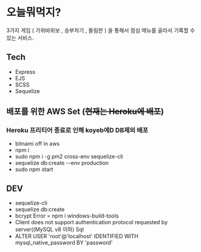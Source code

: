 # 오늘뭐먹지? 

3가지 게임 ( 가위바위보 , 승부차기 , 돌림판 ) 을 통해서 점심 메뉴를 골라서 기록할 수 있는 서비스.


## Tech

* Express
* EJS
* SCSS
* Sequelize

## 배포를 위한 AWS Set (~~현재는 Heroku에 배포~~)
### Heroku 프리티어 종료로 인해 koyeb에D DB제외 배포

 
 - bitnami off in aws
 - npm i
 - sudo npm i -g pm2 cross-env sequelize-cli
 - sequelize db:create --env production
 - sudo npm start
 



## DEV 
- sequelize-cli 
- sequelize db:create
- bcrypt Error = npm i windows-build-tools
- Client does not support authentication protocol requested by server((MySQL v8 이하) Sql
- ALTER USER 'root'@'localhost' IDENTIFIED WITH mysql_native_password BY 'password'

